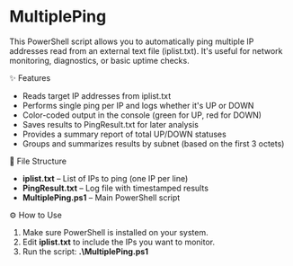 # **MultiplePing**
This PowerShell script allows you to automatically ping multiple IP addresses read from an external text file (iplist.txt). It's useful for network monitoring, diagnostics, or basic uptime checks.

✨ Features
- Reads target IP addresses from iplist.txt
- Performs single ping per IP and logs whether it's UP or DOWN
- Color-coded output in the console (green for UP, red for DOWN)
- Saves results to PingResult.txt for later analysis
- Provides a summary report of total UP/DOWN statuses
- Groups and summarizes results by subnet (based on the first 3 octets)

📁 File Structure
- **iplist.txt** – List of IPs to ping (one IP per line)
- **PingResult.txt** – Log file with timestamped results
- **MultiplePing.ps1** – Main PowerShell script

⚙️ How to Use
1. Make sure PowerShell is installed on your system.
2. Edit **iplist.txt** to include the IPs you want to monitor.
3. Run the script: **.\MultiplePing.ps1**
